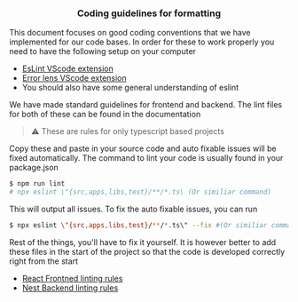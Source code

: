 ### <p align="center">Coding guidelines for formatting</p>

This document focuses on good coding conventions that we have implemented for our code bases. In order for these to work properly you need to have the following setup on your computer

- [EsLint VScode extension](https://marketplace.visualstudio.com/items?itemName=dbaeumer.vscode-eslint)
- [Error lens VScode extension](https://marketplace.visualstudio.com/items?itemName=usernamehw.errorlens)
- You should also have some general understanding of eslint

We have made standard guidelines for frontend and backend. The lint files for both of these can be found in the documentation

> :warning: These are rules for only typescript based projects

Copy these and paste in your source code and auto fixable issues will be fixed automatically. The command to lint your code is usually found in your package.json

``` bash
$ npm run lint
# npx eslint \"{src,apps,libs,test}/**/*.ts\ (Or similiar command)
```

This will output all issues. To fix the auto fixable issues, you can run
``` bash
$ npx eslint \"{src,apps,libs,test}/**/*.ts\" --fix #(Or similiar command)
```

Rest of the things, you'll have to fix it yourself. It is however better to add these files in the start of the project so that the code is developed correctly right from the start

- [React Frontned linting rules](/react-frontend.md)
- [Nest Backend linting rules](/nest-backend.md)